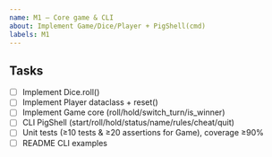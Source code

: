 ```yaml
---
name: M1 — Core game & CLI
about: Implement Game/Dice/Player + PigShell(cmd)
labels: M1
---
```


## Tasks
- [ ] Implement Dice.roll()
- [ ] Implement Player dataclass + reset()
- [ ] Implement Game core (roll/hold/switch_turn/is_winner)
- [ ] CLI PigShell (start/roll/hold/status/name/rules/cheat/quit)
- [ ] Unit tests (≥10 tests & ≥20 assertions for Game), coverage ≥90%
- [ ] README CLI examples
